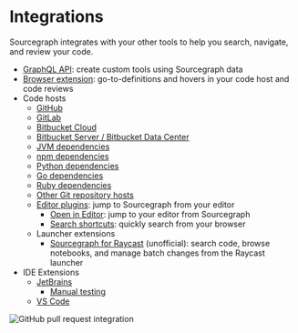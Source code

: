 # Integrations

Sourcegraph integrates with your other tools to help you search, navigate, and review your code.

- [GraphQL API](../api/graphql/index.md): create custom tools using Sourcegraph data
- [Browser extension](browser_extension/index.md): go-to-definitions and hovers in your code host and code reviews
- Code hosts
    - [GitHub](github.md)
    - [GitLab](gitlab.md)
    - [Bitbucket Cloud](bitbucket_cloud.md)
    - [Bitbucket Server / Bitbucket Data Center](bitbucket_server.md)
    - [JVM dependencies](jvm.md)
    - [npm dependencies](npm.md)
    - [Python dependencies](python.md)
    - [Go dependencies](go.md)
    - [Ruby dependencies](ruby.md)
    - [Other Git repository hosts](../admin/external_service/other.md)
    - [Editor plugins](editor.md): jump to Sourcegraph from your editor
        - [Open in Editor](open_in_editor.md): jump to your editor from Sourcegraph
        - [Search shortcuts](browser_extension/how-tos/browser_search_engine.md): quickly search from your browser
    - Launcher extensions
        - [Sourcegraph for Raycast](https://www.raycast.com/bobheadxi/sourcegraph) (unofficial): search code, browse
        notebooks, and manage batch changes from the Raycast launcher
- IDE Extensions
    - [JetBrains](jetbrains/index.md)
        - [Manual testing](jetbrains/manual_testing.md)
    - [VS Code](vscode/index.md)

![GitHub pull request integration](https://storage.googleapis.com/sourcegraph-assets/code-graph/docs/github-pr.png)

